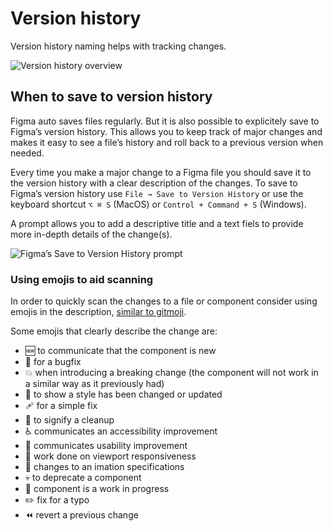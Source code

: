 # Version history

Version history naming helps with tracking changes.

![Version history overview](https://user-images.githubusercontent.com/248921/140959456-8c2699e7-8641-4fcd-a2e8-da24664ffcc1.png)

## When to save to version history

Figma auto saves files regularly. But it is also possible to explicitely save to Figma’s version history. This allows you to keep track of major changes and makes it easy to see a file’s history and roll back to a previous version when needed.

Every time you make a major change to a Figma file you should save it to the version history with a clear description of the changes. To save to Figma’s version history use `File → Save to Version History` or use the keyboard shortcut `⌥ ⌘ S` (MacOS) or `Control + Command + S` (Windows).

A prompt allows you to add a descriptive title and a text fiels to provide more in-depth details of the change(s).

![Figma’s Save to Version History prompt](https://user-images.githubusercontent.com/248921/145390374-ce719f7b-6787-469a-b1ad-a6389a0b3748.png)

### Using emojis to aid scanning

In order to quickly scan the changes to a file or component consider using emojis in the description, [similar to gitmoji](https://gitmoji.dev/).

Some emojis that clearly describe the change are:

- 🆕  to communicate that the component is new
- 🐛  for a bugfix
- 💥  when introducing a breaking change (the component will not work in a similar way as it previously had)
- 💄  to show a style has been changed or updated
- 🩹  for a simple fix
- 🧹  to signify a cleanup
- ♿️  communicates an accessibility improvement
- 🚸  communicates usability improvement
- 📱  work done on viewport responsiveness
- 💫  changes to an imation specifications
- 💀  to deprecate a component
- 🚧  component is a work in progress
- ✏️  fix for a typo
- ⏪️  revert a previous change
